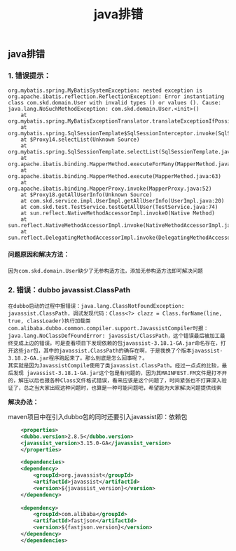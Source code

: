 ﻿---
layout: post
title: java排错
category: 技术
tags: java
keywords: 
description: 
---


## java排错


### 1. 错误提示：

	org.mybatis.spring.MyBatisSystemException: nested exception is org.apache.ibatis.reflection.ReflectionException: Error instantiating class com.skd.domain.User with invalid types () or values (). Cause: java.lang.NoSuchMethodException: com.skd.domain.User.<init>()
		at org.mybatis.spring.MyBatisExceptionTranslator.translateExceptionIfPossible(MyBatisExceptionTranslator.java:75)
		at org.mybatis.spring.SqlSessionTemplate$SqlSessionInterceptor.invoke(SqlSessionTemplate.java:371)
		at $Proxy14.selectList(Unknown Source)
		at org.mybatis.spring.SqlSessionTemplate.selectList(SqlSessionTemplate.java:198)
		at org.apache.ibatis.binding.MapperMethod.executeForMany(MapperMethod.java:119)
		at org.apache.ibatis.binding.MapperMethod.execute(MapperMethod.java:63)
		at org.apache.ibatis.binding.MapperProxy.invoke(MapperProxy.java:52)
		at $Proxy18.getAllUserInfo(Unknown Source)
		at com.skd.service.impl.UserImpl.getAllUserInfo(UserImpl.java:20)
		at com.skd.test.TestService.testGetAllUser(TestService.java:74)
		at sun.reflect.NativeMethodAccessorImpl.invoke0(Native Method)
		at sun.reflect.NativeMethodAccessorImpl.invoke(NativeMethodAccessorImpl.java:57)
		at sun.reflect.DelegatingMethodAccessorImpl.invoke(DelegatingMethodAccessorImpl.java:43)
		
#### 问题原因和解决方法：

	因为com.skd.domain.User缺少了无参构造方法，添加无参构造方法即可解决问题
	
### 2. 错误：dubbo javassist.ClassPath

	在dubbo启动的过程中报错误：java.lang.ClassNotFoundException: javassist.ClassPath，调试发现代码：Class<?> clazz = Class.forName(line, true, classLoader)执行加载类com.alibaba.dubbo.common.compiler.support.JavassistCompiler时报：java.lang.NoClassDefFoundError: javassist/ClassPath，这个错误最后被加工最终变成上边的错误。可是查看项目下发现依赖的包javassist-3.18.1-GA.jar命名存在，打开这些jar包，其中的javassist.ClassPath的确存在啊，于是我换了个版本javassist-3.18.2-GA.jar程序跑起来了。那么到底是怎么回事呢？。
	其实就是因为JavassistCompile使用了类javassist.ClassPath。经过一点点的比较，最后发现 javassist-3.18.1-GA.jar这个包是有问题的，因为其MAINFEST.FM文件是打不开的，解压以后也报各种Class文件格式错误，看来应该是这个问题了，时间紧张也不打算深入验证了，总之当大家出现这种问题时，也算是一种可能问题吧，希望能为大家解决问题提供线索

**解决办法：**

maven项目中在引入dubbo包的同时还要引入javassist即：依赖包

```xml
	<properties>
	<dubbo.version>2.8.5</dubbo.version>
	<javassist_version>3.15.0-GA</javassist_version>
	</properties>

	<dependencies>
	<dependency>
        <groupId>org.javassist</groupId>
        <artifactId>javassist</artifactId>
        <version>${javassist_version}</version>
    </dependency>
    
	<dependency>
		<groupId>com.alibaba</groupId>
		<artifactId>fastjson</artifactId>
		<version>${fastjson.version}</version>
	</dependency>
	</dependencies>
```
	

